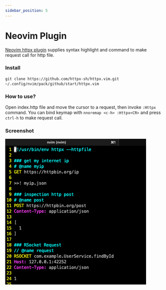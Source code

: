 ```yaml
---
sidebar_position: 5
---
```


# Neovim Plugin

[Neovim httpx plugin](https://github.com/servicex-sh/httpx.vim) supplies syntax highlight and command to make request call for http file.

### Install

```
git clone https://github.com/httpx-sh/httpx.vim.git ~/.config/nvim/pack/github/start/httpx.vim
```

### How to use?

Open index.http file and move the cursor to a request, then invoke `:Httpx` command.
You can bind keymap with `nnoremap <c-h> :Httpx<CR>` and press `ctrl-h` to make request call.

### Screenshot

![Neovim httpx](../static/img/blog/nvim-screenshot.png)

